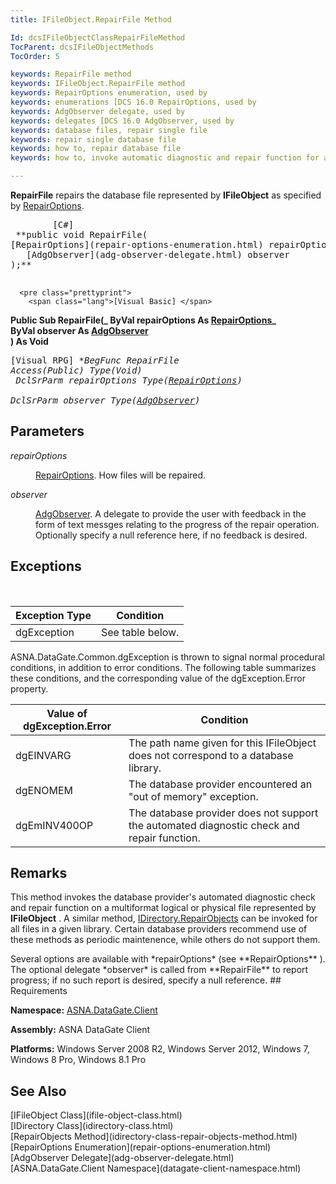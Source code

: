 ```yaml
---
title: IFileObject.RepairFile Method

Id: dcsIFileObjectClassRepairFileMethod
TocParent: dcsIFileObjectMethods
TocOrder: 5

keywords: RepairFile method
keywords: IFileObject.RepairFile method
keywords: RepairOptions enumeration, used by
keywords: enumerations [DCS 16.0 RepairOptions, used by
keywords: AdgObserver delegate, used by
keywords: delegates [DCS 16.0 AdgObserver, used by
keywords: database files, repair single file
keywords: repair single database file
keywords: how to, repair database file
keywords: how to, invoke automatic diagnostic and repair function for a file

---
```


**RepairFile** repairs the database file represented by **IFileObject** as specified by [RepairOptions](repair-options-enumeration.html).
<pre class="prettyprint">
        <span class="lang">[C#]</span>
 **public void RepairFile(<br />[RepairOptions](repair-options-enumeration.html) repairOptions,
   [AdgObserver](adg-observer-delegate.html) observer
);** 
      </pre>
      <pre class="prettyprint">
        <span class="lang">[Visual Basic] </span>
 **Public Sub RepairFile(_
   ByVal repairOptions As [RepairOptions](repair-options-enumeration.html)_<br />   ByVal observer As [AdgObserver](adg-observer-delegate.html)<br /> ) As Void** 
      </pre>
      <pre class="prettyprint">
        <span class="lang">[Visual RPG]</span>
 **BegFunc RepairFile Access(*Public) Type(Void)<br />   DclSrParm repairOptions Type([RepairOptions](repair-options-enumeration.html))<br />   DclSrParm observer Type([AdgObserver](adg-observer-delegate.html))** 
      </pre>

## Parameters

<dl>
        <dt />
</dl>

*repairOptions* 
<dl>
        <dd>

[RepairOptions](repair-options-enumeration.html). How files will be repaired.
</dd>
        <dt />
</dl>

*observer* 
<dl>
        <dd>

[AdgObserver](adg-observer-delegate.html). A delegate to provide the user with feedback in the form of text messges relating to the progress of the repair operation. Optionally specify a null reference here, if no feedback is desired.
</dd>
</dl>

## Exceptions

<br />



| Exception Type | Condition |
| ---- | ---- |
| dgException | See table below. |



ASNA.DataGate.Common.dgException is thrown to signal normal procedural conditions, in addition to error conditions. The following table summarizes these conditions, and the corresponding value of the dgException.Error property.
<br />



| Value of dgException.Error | Condition |
| ---- | ---- |
| dgEINVARG | The path name given for this IFileObject does not correspond to a database library. |
| dgENOMEM | The database provider encountered an "out of memory" exception. |
| dgEmINV400OP | The database provider does not support the automated diagnostic check and repair function. |



## Remarks

This method invokes the database provider's automated diagnostic check and repair function on a multiformat logical or physical file represented by **IFileObject** . A similar method, [IDirectory.RepairObjects](idirectory-class-repair-objects-method.html) can be invoked for all files in a given library. Certain database providers recommend use of these methods as periodic maintenence, while others do not support them.

<p>Several options are available with *repairOptions* (see **RepairOptions** ). The optional delegate *observer* is called from **RepairFile** to report progress; if no such report is desired, specify a null reference.
## Requirements

<span> **Namespace:** [ASNA.DataGate.Client](datagate-client-namespace.html) </span> 

<span> **Assembly:** ASNA DataGate Client</span> 

<span> **Platforms:** Windows Server 2008 R2, Windows Server 2012, Windows 7, Windows 8 Pro, Windows 8.1 Pro</span>
## See Also

<dl />
      [IFileObject Class](ifile-object-class.html)
      <br />
      [IDirectory Class](idirectory-class.html)
      <br />
      [RepairObjects Method](idirectory-class-repair-objects-method.html)
      <br />
      [RepairOptions Enumeration](repair-options-enumeration.html)
      <br />
      [AdgObserver Delegate](adg-observer-delegate.html)
      <br />
      [ASNA.DataGate.Client Namespace](datagate-client-namespace.html)

